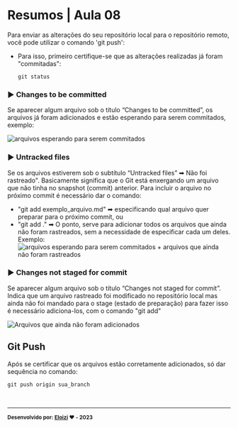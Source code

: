 
# Resumos | Aula 08

Para enviar as alterações do seu repositório local para o repositório remoto, você pode utilizar o comando 'git push':

- Para isso, primeiro certifique-se que as alterações realizadas já foram "commitadas":

    ```
    git status
    ```

### ▶ Changes to be committed

Se aparecer algum arquivo sob o título “Changes to be committed”, os arquivos já foram adicionados e estão esperando para serem commitados, exemplo: <br>

![arquivos esperando para serem commitados](https://guilherme.readthedocs.io/en/latest/_images/git05.png)

### ▶ Untracked files

Se os arquivos estiverem sob o subtítulo “Untracked files” ➡ Não foi rastreado". 
Basicamente significa que o Git está enxergando um arquivo que não tinha no snapshot (commit) anterior. Para incluir o arquivo no próximo commit é necessário dar o comando:
-  "git add exemplo_arquivo.md" ➡ especificando qual arquivo quer preparar para o próximo commit, ou 
- "git add ." ➡ O ponto, serve para adicionar todos os arquivos que ainda não foram rastreados, sem a necessidade de especificar cada um deles. Exemplo: <br>
![arquivos esperando para serem commitados + arquivos que ainda não foram rastreados](https://phoenixnap.com/kb/wp-content/uploads/2022/09/check-untracked-files.png)


### ▶ Changes not staged for commit
Se aparecer algum arquivo sob o título “Changes not staged for commit”.
Indica que um arquivo rastreado foi modificado no repositório local mas ainda não foi mandado para o stage (estado de preparação) para fazer isso é necessário adiciona-los, com o comando "git add"

 ![Arquivos que ainda não foram adicionados](https://linuxhint.com/wp-content/uploads/2023/05/What-Does-Changes-not-staged-for-commit-Mean-6.png)


## Git Push
Após se certificar que os arquivos estão corretamente adicionados, só dar sequência no comando:

```
git push origin sua_branch
```

<br>

---

<sub><b>Desenvolvido por: [Eloizi](https://github.com/Eloizi/gitHub-DIO) ❤️ - 2023</b></sub></a>




